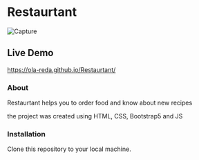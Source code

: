 # Restaurtant

![Capture](https://github.com/Ola-Reda/Restaurtant/assets/78170370/b8f01b93-4fb6-45d7-9739-2f5843ad36d2)

## Live Demo

https://ola-reda.github.io/Restaurtant/

### About

Restaurtant helps you to order food and know about new recipes

the project was created using HTML, CSS, Bootstrap5 and JS

### Installation

Clone this repository to your local machine.
